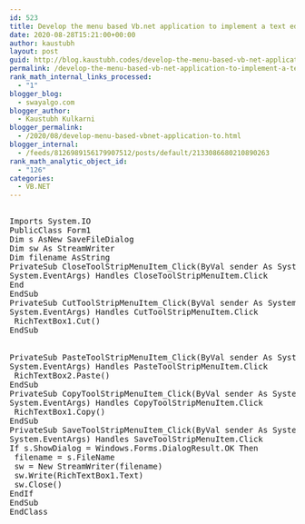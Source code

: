 ```yaml
---
id: 523
title: Develop the menu based Vb.net application to implement a text editor with cut, copy, paste, save, close operations.
date: 2020-08-28T15:21:00+00:00
author: kaustubh
layout: post
guid: http://blog.kaustubh.codes/develop-the-menu-based-vb-net-application-to-implement-a-text-editor-with-cut-copy-paste-save-close-operations/
permalink: /develop-the-menu-based-vb-net-application-to-implement-a-text-editor-with-cut-copy-paste-save-close-operations/
rank_math_internal_links_processed:
  - "1"
blogger_blog:
  - swayalgo.com
blogger_author:
  - Kaustubh Kulkarni
blogger_permalink:
  - /2020/08/develop-menu-based-vbnet-application-to.html
blogger_internal:
  - /feeds/8126989156179907512/posts/default/2133086680210890263
rank_math_analytic_object_id:
  - "126"
categories:
  - VB.NET
---
```

<pre><br />Imports System.IO<br />PublicClass Form1<br />Dim s AsNew SaveFileDialog<br />Dim sw As StreamWriter<br />Dim filename AsString<br />PrivateSub CloseToolStripMenuItem_Click(ByVal sender As System.Object, ByVal e As<br />System.EventArgs) Handles CloseToolStripMenuItem.Click<br />End<br />EndSub<br />PrivateSub CutToolStripMenuItem_Click(ByVal sender As System.Object, ByVal e As<br />System.EventArgs) Handles CutToolStripMenuItem.Click<br /> RichTextBox1.Cut()<br />EndSub<br /><br /><br />PrivateSub PasteToolStripMenuItem_Click(ByVal sender As System.Object, ByVal e As<br />System.EventArgs) Handles PasteToolStripMenuItem.Click<br /> RichTextBox2.Paste()<br />EndSub<br />PrivateSub CopyToolStripMenuItem_Click(ByVal sender As System.Object, ByVal e As<br />System.EventArgs) Handles CopyToolStripMenuItem.Click<br /> RichTextBox1.Copy()<br />EndSub<br />PrivateSub SaveToolStripMenuItem_Click(ByVal sender As System.Object, ByVal e As<br />System.EventArgs) Handles SaveToolStripMenuItem.Click<br />If s.ShowDialog = Windows.Forms.DialogResult.OK Then<br /> filename = s.FileName<br /> sw = New StreamWriter(filename)<br /> sw.Write(RichTextBox1.Text)<br /> sw.Close()<br />EndIf<br />EndSub<br />EndClass<br /></pre>